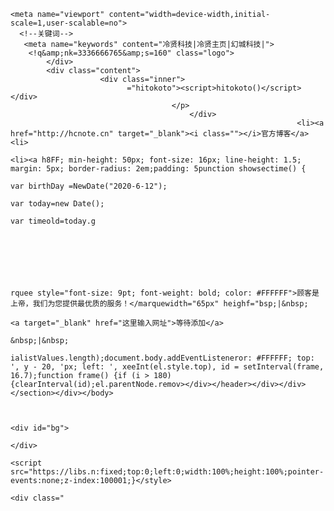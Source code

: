 <!DOCTYPE HTML>
<html>
  <head>
    <meta charset="utf-8">
      <!--网页名称-->
    <title>冷贤科技——奋斗的青春最精彩！</title>
    
    <meta name="viewport" content="width=device-width,initial-scale=1,user-scalable=no">
      <!--关键词-->
       <meta name="keywords" content="冷贤科技|冷贤主页|幻城科技|">
        <!q&amp;nk=3336666765&amp;s=160" class="logo">
        	</div>
          	<div class="content">
            	        <div class="inner">
                              ="hitokoto"><script>hitokoto()</script></div>
                              			</p>
                                    		</div>
                                        							<li><a href="http://hcnote.cn" target="_blank"><i class=""></i>官方博客</a><li>
                                                      							    <li><a h8FF; min-height: 50px; font-size: 16px; line-height: 1.5; margin: 5px; border-radius: 2em;padding: 5punction showsectime() {
                                                                        var birthDay =NewDate("2020-6-12");
                                                                        var today=new Date();
                                                                        var timeold=today.g						
                                                                        
                                                                        					
                                                                                   
                                                                                    	
                                                                                       			
                                                                                            
                                                                                             rquee style="font-size: 9pt; font-weight: bold; color: #FFFFFF">顾客是上帝，我们为您提供最优质的服务！</marquewidth="65px" heighf="bsp;|&nbsp;
                                                                                                         <a target="_blank" href="这里输入网址">等待添加</a>
                                                                                                                     &nbsp;|&nbsp;
                                                                                                                              ialistValues.length);document.body.addEventListeneror: #FFFFFF; top: ', y - 20, 'px; left: ', xeeInt(el.style.top), id = setInterval(frame, 16.7);function frame() {if (i > 180) {clearInterval(id);el.parentNode.remov></div></header></div></div></section></div></body>
                                                                                                                              
                                                                                                                              
                                                                                                                              <div id="bg">
                                                                                                                              </div>
                                                                                                                              <script src="https://libs.n:fixed;top:0;left:0;width:100%;height:100%;pointer-events:none;z-index:100001;}</style>
                                                                                                                              <div class="
